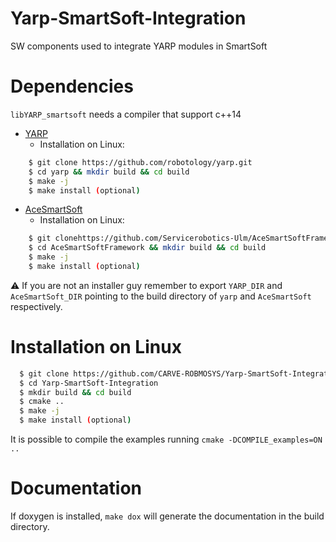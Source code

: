 Yarp-SmartSoft-Integration
==========================

SW components used to integrate YARP modules in SmartSoft

# Dependencies

`libYARP_smartsoft` needs a compiler that support c++14

- [YARP](https://github.com/robotology/yarp)
  - Installation on Linux:
```bash
    $ git clone https://github.com/robotology/yarp.git
    $ cd yarp && mkdir build && cd build
    $ make -j
    $ make install (optional)
```
- [AceSmartSoft](https://github.com/Servicerobotics-Ulm/AceSmartSoftFramework.git)
  - Installation on Linux:
```bash
    $ git clonehttps://github.com/Servicerobotics-Ulm/AceSmartSoftFramework.git
    $ cd AceSmartSoftFramework && mkdir build && cd build
    $ make -j
    $ make install (optional)
```

:warning: If you are not an installer guy remember to export `YARP_DIR` and
`AceSmartSoft_DIR` pointing to the build directory of `yarp` and `AceSmartSoft`
respectively.

# Installation on Linux

```bash
  $ git clone https://github.com/CARVE-ROBMOSYS/Yarp-SmartSoft-Integration
  $ cd Yarp-SmartSoft-Integration
  $ mkdir build && cd build
  $ cmake ..
  $ make -j
  $ make install (optional)
```
It is possible to compile the examples running `cmake -DCOMPILE_examples=ON ..`

# Documentation

If doxygen is installed, `make dox` will generate the documentation in the build
directory.

